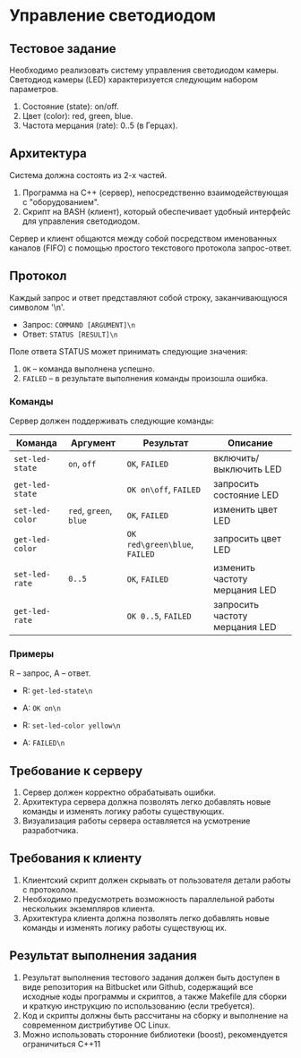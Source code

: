 # Управление светодиодом

## Тестовое задание
Необходимо реализовать систему управления светодиодом камеры. Светодиод камеры (LED)
характеризуется следующим набором параметров.

1. Состояние (state): on/off.
2. Цвет (color): red, green, blue.
3. Частота мерцания (rate): 0..5 (в Герцах).

## Архитектура
Система должна состоять из 2-х частей.

1. Программа на C++ (сервер), непосредственно взаимодействующая с "оборудованием".
2. Скрипт на BASH (клиент), который обеспечивает удобный интерфейс для управления светодиодом.

Сервер и клиент общаются между собой посредством именованных каналов (FIFO) с помощью простого
текстового протокола запрос-ответ.

## Протокол

Каждый запрос и ответ представляют собой строку, заканчивающуюся символом '\n'.

* Запрос: `COMMAND [ARGUMENT]\n`
* Ответ: `STATUS [RESULT]\n`

Поле ответа STATUS может принимать следующие значения:

1. `OK` – команда выполнена успешно.
2. `FAILED` – в результате выполнения команды произошла ошибка.

### Команды
Сервер должен поддерживать следующие команды:

| Команда | Аргумент | Результат | Описание |
| --- | --- | --- | --- |
| `set-led-state` | `on`, `off` | `OK`, `FAILED` | включить/выключить LED |
| `get-led-state` | | `OK on\off`, `FAILED` | запросить состояние LED |
| `set-led-color` | `red`, `green`, `blue` | `OK`, `FAILED` | изменить цвет LED |
| `get-led-color` | | `OK red\green\blue`, `FAILED` | запросить цвет LED |
| `set-led-rate` | `0..5` | `OK`, `FAILED` | изменить частоту мерцания LED |
| `get-led-rate` | | `OK 0..5`, `FAILED` | запросить частоту мерцания LED |

### Примеры
R – запрос, A – ответ.

* R: `get-led-state\n`
* A: `OK on\n`


* R: `set-led-color yellow\n`
* A: `FAILED\n`

## Требование к серверу

1. Сервер должен корректно обрабатывать ошибки.
2. Архитектура сервера должна позволять легко добавлять новые команды и изменять логику работы
существующих.
3. Визуализация работы сервера оставляется на усмотрение разработчика.

## Требования к клиенту

1. Клиентский скрипт должен скрывать от пользователя детали работы с протоколом.
2. Необходимо предусмотреть возможность параллельной работы нескольких экземпляров клиента.
3. Архитектура клиента должна позволять легко добавлять новые команды и изменять логику работы
существующ их.

## Результат выполнения задания

1. Результат выполнения тестового задания должен быть доступен в виде репозитория на Bitbucket или
Github, содержащий все исходные коды программы и скриптов, а также Makefile для сборки и краткую
инструкцию по использованию (если требуется).
2. Код и скрипты должны быть рассчитаны на сборку и выполнение на современном дистрибутиве ОС
Linux.
3. Можно использовать сторонние библиотеки (boost), рекомендуется ограничиться С++11